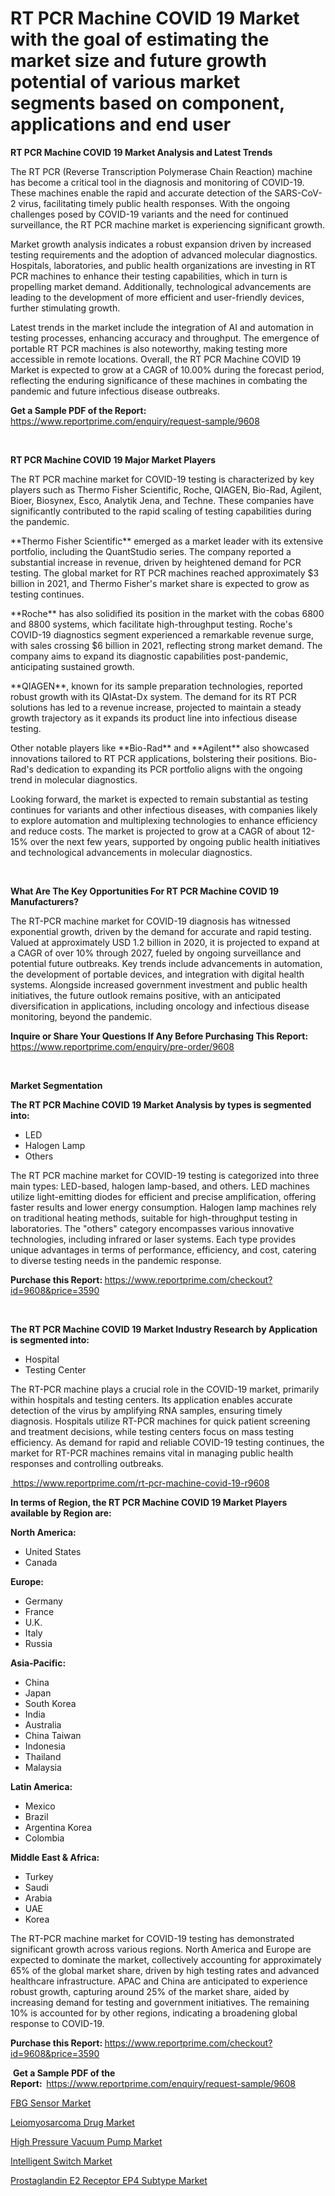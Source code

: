 <p><h1>RT PCR Machine COVID 19 Market with the goal of estimating the market size and future growth potential of various market segments based on component, applications and end user</h1></p><p><strong>RT PCR Machine COVID 19 Market Analysis and Latest Trends</strong></p>
<p><p>The RT PCR (Reverse Transcription Polymerase Chain Reaction) machine has become a critical tool in the diagnosis and monitoring of COVID-19. These machines enable the rapid and accurate detection of the SARS-CoV-2 virus, facilitating timely public health responses. With the ongoing challenges posed by COVID-19 variants and the need for continued surveillance, the RT PCR machine market is experiencing significant growth.</p><p>Market growth analysis indicates a robust expansion driven by increased testing requirements and the adoption of advanced molecular diagnostics. Hospitals, laboratories, and public health organizations are investing in RT PCR machines to enhance their testing capabilities, which in turn is propelling market demand. Additionally, technological advancements are leading to the development of more efficient and user-friendly devices, further stimulating growth.</p><p>Latest trends in the market include the integration of AI and automation in testing processes, enhancing accuracy and throughput. The emergence of portable RT PCR machines is also noteworthy, making testing more accessible in remote locations. Overall, the RT PCR Machine COVID 19 Market is expected to grow at a CAGR of 10.00% during the forecast period, reflecting the enduring significance of these machines in combating the pandemic and future infectious disease outbreaks.</p></p>
<p><strong>Get a Sample PDF of the Report:&nbsp;</strong> <a href="https://www.reportprime.com/enquiry/request-sample/9608?utm_campaign=1833&utm_medium=2&utm_source=Github&utm_content=ia&utm_term=28112024&utm_id=rt-pcr-machine-covid-19">https://www.reportprime.com/enquiry/request-sample/9608</a></p>
<p>&nbsp;</p>
<p><strong>RT PCR Machine COVID 19 Major Market Players</strong></p>
<p><p>The RT PCR machine market for COVID-19 testing is characterized by key players such as Thermo Fisher Scientific, Roche, QIAGEN, Bio-Rad, Agilent, Bioer, Biosynex, Esco, Analytik Jena, and Techne. These companies have significantly contributed to the rapid scaling of testing capabilities during the pandemic.</p><p>**Thermo Fisher Scientific** emerged as a market leader with its extensive portfolio, including the QuantStudio series. The company reported a substantial increase in revenue, driven by heightened demand for PCR testing. The global market for RT PCR machines reached approximately $3 billion in 2021, and Thermo Fisher's market share is expected to grow as testing continues.</p><p>**Roche** has also solidified its position in the market with the cobas 6800 and 8800 systems, which facilitate high-throughput testing. Roche's COVID-19 diagnostics segment experienced a remarkable revenue surge, with sales crossing $6 billion in 2021, reflecting strong market demand. The company aims to expand its diagnostic capabilities post-pandemic, anticipating sustained growth.</p><p>**QIAGEN**, known for its sample preparation technologies, reported robust growth with its QIAstat-Dx system. The demand for its RT PCR solutions has led to a revenue increase, projected to maintain a steady growth trajectory as it expands its product line into infectious disease testing.</p><p>Other notable players like **Bio-Rad** and **Agilent** also showcased innovations tailored to RT PCR applications, bolstering their positions. Bio-Rad's dedication to expanding its PCR portfolio aligns with the ongoing trend in molecular diagnostics. </p><p>Looking forward, the market is expected to remain substantial as testing continues for variants and other infectious diseases, with companies likely to explore automation and multiplexing technologies to enhance efficiency and reduce costs. The market is projected to grow at a CAGR of about 12-15% over the next few years, supported by ongoing public health initiatives and technological advancements in molecular diagnostics.</p></p>
<p>&nbsp;</p>
<p><strong>What Are The Key Opportunities For RT PCR Machine COVID 19 Manufacturers?</strong></p>
<p><p>The RT-PCR machine market for COVID-19 diagnosis has witnessed exponential growth, driven by the demand for accurate and rapid testing. Valued at approximately USD 1.2 billion in 2020, it is projected to expand at a CAGR of over 10% through 2027, fueled by ongoing surveillance and potential future outbreaks. Key trends include advancements in automation, the development of portable devices, and integration with digital health systems. Alongside increased government investment and public health initiatives, the future outlook remains positive, with an anticipated diversification in applications, including oncology and infectious disease monitoring, beyond the pandemic.</p></p>
<p><strong>Inquire or Share Your Questions If Any Before Purchasing This Report:</strong> <a href="https://www.reportprime.com/enquiry/pre-order/9608?utm_campaign=1833&utm_medium=2&utm_source=Github&utm_content=ia&utm_term=28112024&utm_id=rt-pcr-machine-covid-19">https://www.reportprime.com/enquiry/pre-order/9608</a></p>
<p>&nbsp;</p>
<p><strong>Market Segmentation</strong></p>
<p><strong>The RT PCR Machine COVID 19 Market Analysis by types is segmented into:</strong></p>
<p><ul><li>LED</li><li>Halogen Lamp</li><li>Others</li></ul></p>
<p><p>The RT PCR machine market for COVID-19 testing is categorized into three main types: LED-based, halogen lamp-based, and others. LED machines utilize light-emitting diodes for efficient and precise amplification, offering faster results and lower energy consumption. Halogen lamp machines rely on traditional heating methods, suitable for high-throughput testing in laboratories. The "others" category encompasses various innovative technologies, including infrared or laser systems. Each type provides unique advantages in terms of performance, efficiency, and cost, catering to diverse testing needs in the pandemic response.</p></p>
<p><strong>Purchase this Report:&nbsp;</strong><a href="https://www.reportprime.com/checkout?id=9608&price=3590&utm_campaign=1833&utm_medium=2&utm_source=Github&utm_content=ia&utm_term=28112024&utm_id=rt-pcr-machine-covid-19">https://www.reportprime.com/checkout?id=9608&price=3590</a></p>
<p>&nbsp;</p>
<p><strong>The RT PCR Machine COVID 19 Market Industry Research by Application is segmented into:</strong></p>
<p><ul><li>Hospital</li><li>Testing Center</li></ul></p>
<p><p>The RT-PCR machine plays a crucial role in the COVID-19 market, primarily within hospitals and testing centers. Its application enables accurate detection of the virus by amplifying RNA samples, ensuring timely diagnosis. Hospitals utilize RT-PCR machines for quick patient screening and treatment decisions, while testing centers focus on mass testing efficiency. As demand for rapid and reliable COVID-19 testing continues, the market for RT-PCR machines remains vital in managing public health responses and controlling outbreaks.</p></p>
<p><a href="https://www.reportprime.com/rt-pcr-machine-covid-19-r9608?utm_campaign=1833&utm_medium=2&utm_source=Github&utm_content=ia&utm_term=28112024&utm_id=rt-pcr-machine-covid-19">&nbsp;https://www.reportprime.com/rt-pcr-machine-covid-19-r9608</a></p>
<p><strong>In terms of Region, the RT PCR Machine COVID 19 Market Players available by Region are:</strong></p>
<p>
    <p> <strong> North America: </strong>
        <ul>
            <li>United States</li>
            <li>Canada</li>
        </ul>
        </p> 
    <p> <strong> Europe: </strong>
        <ul>
            <li>Germany</li>
            <li>France</li>
            <li>U.K.</li>
            <li>Italy</li>
            <li>Russia</li>
        </ul>
        </p> 
    <p> <strong> Asia-Pacific: </strong>
        <ul>
            <li>China</li>
            <li>Japan</li>
            <li>South Korea</li>
            <li>India</li>
            <li>Australia</li>
            <li>China Taiwan</li>
            <li>Indonesia</li>
            <li>Thailand</li>
            <li>Malaysia</li>
        </ul>
        </p> 
    <p> <strong> Latin America: </strong>
        <ul>
            <li>Mexico</li>
            <li>Brazil</li>
            <li>Argentina Korea</li>
            <li>Colombia</li>
        </ul>
        </p> 
    <p> <strong> Middle East & Africa: </strong>
        <ul>
            <li>Turkey</li>
            <li>Saudi</li>
            <li>Arabia</li>
            <li>UAE</li>
            <li>Korea</li>
        </ul>
    </p>
    </p>
<p><p>The RT-PCR machine market for COVID-19 testing has demonstrated significant growth across various regions. North America and Europe are expected to dominate the market, collectively accounting for approximately 65% of the global market share, driven by high testing rates and advanced healthcare infrastructure. APAC and China are anticipated to experience robust growth, capturing around 25% of the market share, aided by increasing demand for testing and government initiatives. The remaining 10% is accounted for by other regions, indicating a broadening global response to COVID-19.</p></p>
<p><strong>Purchase this Report: </strong><a href="https://www.reportprime.com/checkout?id=9608&price=3590&utm_campaign=1833&utm_medium=2&utm_source=Github&utm_content=ia&utm_term=28112024&utm_id=rt-pcr-machine-covid-19">https://www.reportprime.com/checkout?id=9608&price=3590</a></p>
<p>&nbsp;<strong>Get a Sample PDF of the Report:&nbsp;&nbsp;</strong><a href="https://www.reportprime.com/enquiry/request-sample/9608?utm_campaign=1833&utm_medium=2&utm_source=Github&utm_content=ia&utm_term=28112024&utm_id=rt-pcr-machine-covid-19">https://www.reportprime.com/enquiry/request-sample/9608</a></p>
<p><strong></strong></p>
<p><p><a href="https://www.linkedin.com/pulse/strategic-market-insights-navigating-global-fbg-sensor-e82xc?utm_campaign=1833&utm_medium=2&utm_source=Github&utm_content=ia&utm_term=28112024&utm_id=rt-pcr-machine-covid-19">FBG Sensor Market</a></p><p><a href="https://issuu.com/reportprime-2/docs/leiomyosarcoma-drug-market-size-203_8fa63742b2dd80?utm_campaign=1833&utm_medium=2&utm_source=Github&utm_content=ia&utm_term=28112024&utm_id=rt-pcr-machine-covid-19">Leiomyosarcoma Drug Market</a></p><p><a href="https://www.linkedin.com/pulse/high-pressure-vacuum-pump-market-size-competitive-differentiation-oghae?utm_campaign=1833&utm_medium=2&utm_source=Github&utm_content=ia&utm_term=28112024&utm_id=rt-pcr-machine-covid-19">High Pressure Vacuum Pump Market</a></p><p><a href="https://www.linkedin.com/pulse/intelligent-switch-market-matrix-applications-types-7czpc?utm_campaign=1833&utm_medium=2&utm_source=Github&utm_content=ia&utm_term=28112024&utm_id=rt-pcr-machine-covid-19">Intelligent Switch Market</a></p><p><a href="https://issuu.com/reportprime-2/docs/prostaglandin-e2-receptor-ep4-subty_4843af3fa5dc31?utm_campaign=1833&utm_medium=2&utm_source=Github&utm_content=ia&utm_term=28112024&utm_id=rt-pcr-machine-covid-19">Prostaglandin E2 Receptor EP4 Subtype Market</a></p></p>